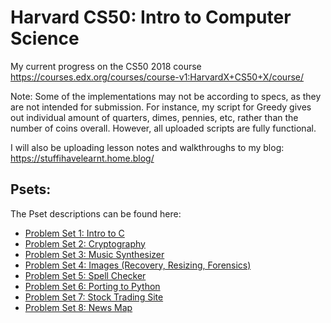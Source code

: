 # Harvard CS50: Intro to Computer Science
My current progress on the CS50 2018 course
https://courses.edx.org/courses/course-v1:HarvardX+CS50+X/course/


Note:
Some of the implementations may not be according to specs, as they are not intended for submission. 
For instance, my script for Greedy gives out individual amount of quarters, dimes, pennies, etc, rather than the number of coins overall.
However, all uploaded scripts are fully functional.

I will also be uploading lesson notes and walkthroughs to my blog: 
https://stuffihavelearnt.home.blog/


## Psets:
The Pset descriptions can be found here:
- [Problem Set 1: Intro to C](https://docs.cs50.net/2018/x/psets/1/pset1.html)
- [Problem Set 2: Cryptography](https://docs.cs50.net/2018/x/psets/2/pset2.html)
- [Problem Set 3: Music Synthesizer](https://docs.cs50.net/2018/x/psets/3/pset3.html)
- [Problem Set 4: Images (Recovery, Resizing, Forensics)](https://docs.cs50.net/2018/x/psets/4/pset4.html)
- [Problem Set 5: Spell Checker](https://docs.cs50.net/2018/x/psets/5/pset5.html)
- [Problem Set 6: Porting to Python](https://docs.cs50.net/2018/x/psets/6/pset6.html)
- [Problem Set 7: Stock Trading Site](https://docs.cs50.net/2018/x/psets/7/pset7.html)
- [Problem Set 8: News Map](https://docs.cs50.net/2018/x/psets/8/pset8.html)
